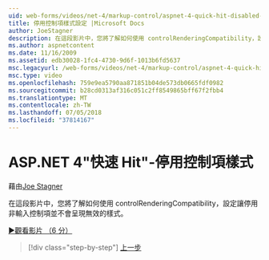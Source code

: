 ```yaml
---
uid: web-forms/videos/net-4/markup-control/aspnet-4-quick-hit-disabled-control-styling
title: 停用控制項樣式設定 |Microsoft Docs
author: JoeStagner
description: 在這段影片中，您將了解如何使用 controlRenderingCompatibility，設定讓停用非輸入控制項並不會呈現無效的樣式。
ms.author: aspnetcontent
ms.date: 11/16/2009
ms.assetid: edb30028-1fc4-4730-9d6f-1013b6fd5637
msc.legacyurl: /web-forms/videos/net-4/markup-control/aspnet-4-quick-hit-disabled-control-styling
msc.type: video
ms.openlocfilehash: 759e9ea5790aa871851b04de573db0665fdf0982
ms.sourcegitcommit: b28cd0313af316c051c2ff8549865bff67f2fbb4
ms.translationtype: MT
ms.contentlocale: zh-TW
ms.lasthandoff: 07/05/2018
ms.locfileid: "37814167"
---
```

<a name="aspnet-4-quick-hit---disabled-control-styling"></a>ASP.NET 4"快速 Hit"-停用控制項樣式
====================
藉由[Joe Stagner](https://github.com/JoeStagner)

在這段影片中，您將了解如何使用 controlRenderingCompatibility，設定讓停用非輸入控制項並不會呈現無效的樣式。 

[&#9654;觀看影片 （6 分）](https://channel9.msdn.com/Blogs/ASP-NET-Site-Videos/aspnet-4-quick-hit-disabled-control-styling)

> [!div class="step-by-step"]
> [上一步](aspnet-4-quick-hit-hidden-field-divs.md)
